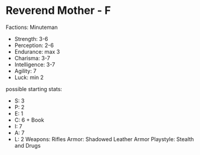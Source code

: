 # Reverend Mother - F

Factions: Minuteman
* Strength: 3-6
* Perception: 2-6
* Endurance: max 3
* Charisma: 3-7
* Intelligence: 3-7
* Agility: 7
* Luck: min 2

possible starting stats: 
* S: 3
* P: 2
* E: 1
* C: 6 + Book
* I: 7
* A: 7
* L: 2
Weapons: Rifles
Armor: Shadowed Leather Armor
Playstyle: Stealth and Drugs